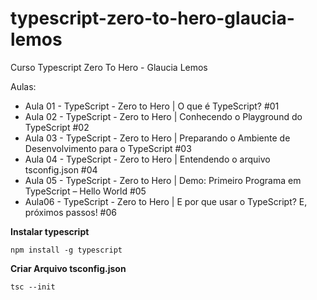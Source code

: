 
# typescript-zero-to-hero-glaucia-lemos

Curso Typescript Zero To Hero - Glaucia Lemos

Aulas:

- Aula 01 - TypeScript - Zero to Hero | O que é TypeScript? #01
- Aula 02 - TypeScript - Zero to Hero | Conhecendo o Playground do TypeScript #02
- Aula 03 - TypeScript - Zero to Hero | Preparando o Ambiente de Desenvolvimento para o TypeScript #03
- Aula 04 - TypeScript - Zero to Hero | Entendendo o arquivo tsconfig.json #04
- Aula 05 - TypeScript - Zero to Hero | Demo: Primeiro Programa em TypeScript – Hello World #05
- Aula06 - TypeScript - Zero to Hero | E por que usar o TypeScript? E, próximos passos! #06

**Instalar typescript**

    npm install -g typescript

**Criar Arquivo tsconfig.json**

    tsc --init
